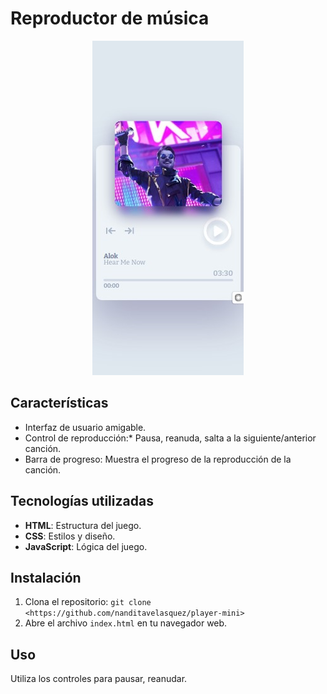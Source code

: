 # Reproductor de música

<div align="center">
   <img src="img/miniplayer.jpg" width="242" height="535">
</div>


## Características

- Interfaz de usuario amigable.
- Control de reproducción:* Pausa, reanuda, salta a la siguiente/anterior canción.
- Barra de progreso: Muestra el progreso de la reproducción de la canción.

## Tecnologías utilizadas

- **HTML**: Estructura del juego.
- **CSS**: Estilos y diseño.
- **JavaScript**: Lógica del juego.

## Instalación

1. Clona el repositorio: `git clone <https://github.com/nanditavelasquez/player-mini>`
2. Abre el archivo `index.html` en tu navegador web.

## Uso

Utiliza los controles para pausar, reanudar.